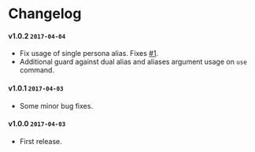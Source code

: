 # Changelog

#### v1.0.2 `2017-04-04`
- Fix usage of single persona alias. Fixes [#1](https://github.com/raphaelstolt/git-user-bend/issues/1).
- Additional guard against dual alias and aliases argument usage on `use` command.

#### v1.0.1 `2017-04-03`
- Some minor bug fixes.

#### v1.0.0 `2017-04-03`
- First release.
